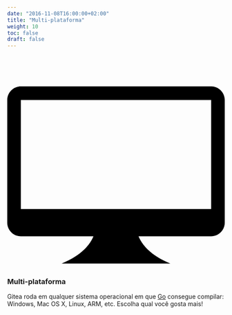 ```yaml
---
date: "2016-11-08T16:00:00+02:00"
title: "Multi-plataforma"
weight: 10
toc: false
draft: false
---
```

<h3>
	<svg class="octicon octicon-device-desktop" viewBox="0 0 16 16" version="1.1" aria-hidden="true">
		<path fill-rule="evenodd" d="M15 2H1c-.55 0-1 .45-1 1v9c0 .55.45 1 1 1h5.34c-.25.61-.86 1.39-2.34 2h8c-1.48-.61-2.09-1.39-2.34-2H15c.55 0 1-.45 1-1V3c0-.55-.45-1-1-1zm0 9H1V3h14v8z"></path>
	</svg>
	Multi-plataforma
</h3>

Gitea roda em qualquer sistema operacional em que [Go](http://golang.org/) consegue compilar: Windows, Mac OS X, Linux, ARM, etc. Escolha qual você gosta mais!
